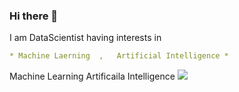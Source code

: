### Hi there 👋
I am DataScientist having interests in
```yaml
* Machine Laerning  ,   Artificial Intelligence *
```
Machine Learning Artificaila Intelligence 
<img src="https://cdn.jsdelivr.net/gh/devicons/devicon/icons/python/python-original.svg" />
<!--
**Jawairia11/Jawairia11** is a ✨ _special_ ✨ repository because its `README.md` (this file) appears on your GitHub profile.

Here are some ideas to get you started:

- 🔭 I’m currently working on Data Science , AI and Machine Learning 
- 🌱 I’m currently learning Natural Language Processing 
- 👯 I’m looking to collaborate on people interested in Artificial Intelligence 
- 🤔 I’m looking for help with ...
- 💬 Ask me about ...
- 📫 How to reach me: https://www.linkedin.com/in/jawairia-rasheed-159ab755/
                       latest_genius@yahoo.com
- 😄 Pronouns: ...
- ⚡ Fun fact: <p align="center">
  <img src="https://capsule-render.vercel.app/api?text=Hey Everyone!🕹️&animation=fadeIn&type=waving&color=gradient&height=100"/>
</p>
<a href="https://www.linkedin.com/in/jawairia-rasheed-159ab755/">
  <img height="50" src="https://user-images.githubusercontent.com/46517096/166974368-9798f39f-1f46-499c-b14e-81f0a3f83a06.png"/>
</a>
-->
